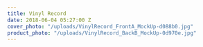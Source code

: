 ```yaml
---
title: Vinyl Record
date: 2018-06-04 05:27:00 Z
cover_photo: "/uploads/VinylRecord_FrontA_MockUp-d088b0.jpg"
product_photo: "/uploads/VinylRecord_BackB_MockUp-0d970e.jpg"
---
```


